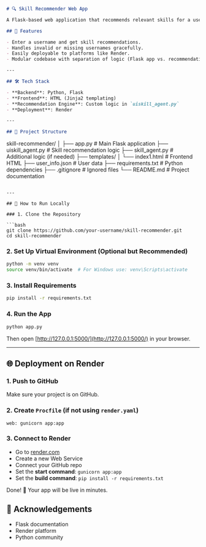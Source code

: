 ```markdown
# 🔍 Skill Recommender Web App

A Flask-based web application that recommends relevant skills for a user based on their username and profile. This is a lightweight project built with Python, Flask, and a custom skill recommendation engine.

## 🚀 Features

- Enter a username and get skill recommendations.
- Handles invalid or missing usernames gracefully.
- Easily deployable to platforms like Render.
- Modular codebase with separation of logic (Flask app vs. recommendation engine).

---

## 🛠 Tech Stack

- **Backend**: Python, Flask
- **Frontend**: HTML (Jinja2 templating)
- **Recommendation Engine**: Custom logic in `uiskill_agent.py`
- **Deployment**: Render

---

## 📁 Project Structure

```
skill-recommender/
│
├── app.py                  # Main Flask application
├── uiskill_agent.py        # Skill recommendation logic
├── skill_agent.py          # Additional logic (if needed)
├── templates/
│   └── index1.html         # Frontend HTML
├── user_info.json          # User data
├── requirements.txt        # Python dependencies
├── .gitignore              # Ignored files
└── README.md               # Project documentation
```

---

## 🧪 How to Run Locally

### 1. Clone the Repository

```bash
git clone https://github.com/your-username/skill-recommender.git
cd skill-recommender
```

### 2. Set Up Virtual Environment (Optional but Recommended)

```bash
python -m venv venv
source venv/bin/activate  # For Windows use: venv\Scripts\activate
```

### 3. Install Requirements

```bash
pip install -r requirements.txt
```

### 4. Run the App

```bash
python app.py
```

Then open [http://127.0.0.1:5000/](http://127.0.0.1:5000/) in your browser.

---

## 🌐 Deployment on Render

### 1. Push to GitHub

Make sure your project is on GitHub.

### 2. Create `Procfile` (if not using `render.yaml`)

```
web: gunicorn app:app
```

### 3. Connect to Render

- Go to [render.com](https://render.com/)
- Create a new Web Service
- Connect your GitHub repo
- Set the **start command**: `gunicorn app:app`
- Set the **build command**: `pip install -r requirements.txt`

Done! 🎉 Your app will be live in minutes.

## 🙌 Acknowledgements

- Flask documentation
- Render platform
- Python community

